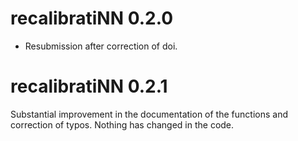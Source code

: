 # recalibratiNN 0.2.0

* Resubmission after correction of doi.

# recalibratiNN 0.2.1

Substantial improvement in the documentation of the functions and correction of typos.
Nothing has changed in the code.
